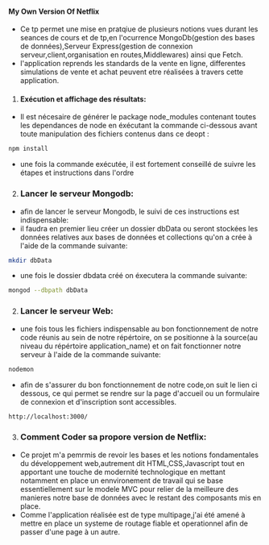 #### My Own Version Of Netflix

- Ce tp permet une mise en pratqiue de plusieurs notions vues durant les seances de cours et de tp,en l'ocurrence MongoDb(gestion des bases de données),Serveur Express(gestion de connexion serveur,client,organisation en routes,Middlewares) ainsi que Fetch.
- l'application reprends les standards de la vente en ligne, differentes simulations de vente et achat peuvent etre réalisées à travers cette application.

1. #### Exécution et affichage des résultats:

- Il est nécesaire de générer le package node_modules contenant toutes les dependances de node en éxécutant la commande ci-dessous avant toute manipulation des fichiers contenus dans ce deopt :

```bash
npm install
```

- une fois la commande exécutée, il est fortement conseillé de suivre les étapes et instructions dans l'ordre

2. ### Lancer le serveur Mongodb:

- afin de lancer le serveur Mongodb, le suivi de ces instructions est indispensable:
- il faudra en premier lieu créer un dossier dbData ou seront stockées les données relatives aux bases de données et collections qu'on a crée à l'aide de la commande suivante:

```bash
mkdir dbData
```

- une fois le dossier dbdata créé on éxecutera la commande suivante:

```bash
mongod --dbpath dbData
```

2. ### Lancer le serveur Web:

- une fois tous les fichiers indispensable au bon fonctionnement de notre code réunis au sein de notre répértoire, on se positionne à la source(au niveau du répértoire application_name) et on fait fonctionner notre serveur à l'aide de la commande suivante:

```bash
nodemon
```

- afin de s'assurer du bon fonctionnement de notre code,on suit le lien ci dessous, ce qui permet se rendre sur la page d'accueil ou un formulaire de connexion et d'inscription sont accessibles.

```bash
http://localhost:3000/
```

3. ### Comment Coder sa propore version de Netflix:

- Ce projet m'a pemrmis de revoir les bases et les notions fondamentales du développement web,autrement dit HTML,CSS,Javascript tout en apportant une touche de modernité technologique en mettant notamment en place un ennvironement de travail qui se base essentiellement sur le modele MVC pour relier de la meilleure des manieres notre base de données avec le restant des composants mis en place.
- Comme l'application réalisée est de type multipage,j'ai été amené à mettre en place un systeme de routage fiable et operationnel afin de passer d'une page à un autre.
